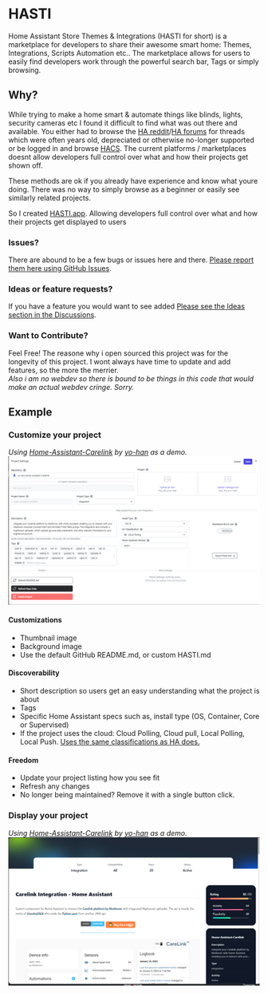 
# HASTI 

Home Assistant Store Themes & Integrations (HASTI for short) is a marketplace for developers to share their awesome smart home: Themes, Integrations, Scripts Automation etc..
The marketplace allows for users to easily find developers work through the powerful search bar, Tags or simply browsing.

## Why?
While trying to make a home smart & automate things like blinds, lights, security cameras etc I found it difficult to find what was out there and available. You either had to browse the [HA reddit](https://www.reddit.com/r/homeassistant/)/[HA forums](https://community.home-assistant.io/) for threads which were often years old, depreciated or otherwise no-longer supported or be logged in and browse [HACS](https://hacs.xyz/). The current platforms / marketplaces doesnt allow developers full control over what and how their projects get shown off.

These methods are ok if you already have experience and know what youre doing. There was no way to simply browse as a beginner or easily see similarly related projects. 

So I created [HASTI.app](https://hasti.app/). Allowing developers full control over what and how their projects get displayed to users



### Issues?
There are abound to be a few bugs or issues here and there. [Please report them here using GitHub Issues](https://github.com/JamesWRC/hasti/issues).

### Ideas or feature requests?
If you have a feature you would want to see added [Please see the Ideas section in the Discussions](https://github.com/JamesWRC/hasti/issues).

### Want to Contribute?
Feel Free! The reasone why i open sourced this project was for the longevity of this project. I wont always have time to update and add features, so the more the merrier. <br/>
*Also i am no webdev so there is bound to be things in this code that would make an actual webdev cringe. Sorry.*



## Example
### Customize your project
*Using [Home-Assistant-Carelink](https://github.com/yo-han/Home-Assistant-Carelink) by [yo-han](https://github.com/yo-han) as a demo.*
![Project setting example](https://github.com/JamesWRC/hasti/blob/main/images/ProjectSettingsExample.png?raw=true)

#### Customizations
- Thumbnail image
- Background image
- Use the default GitHub README.md, or custom HASTI.md

#### Discoverability
- Short description so users get an easy understanding what the project is about
- Tags
- Specific Home Assistant specs such as, install type (OS, Container, Core or Supervised)
- If the project uses the cloud: Cloud Polling, Cloud pull, Local Polling, Local Push. [Uses the same classifications as HA does.](https://www.home-assistant.io/blog/2016/02/12/classifying-the-internet-of-things/)

#### Freedom
- Update your project listing how you see fit
- Refresh any changes 
- No longer being maintained? Remove it with a single button click.

### Display your project
*Using [Home-Assistant-Carelink](https://github.com/yo-han/Home-Assistant-Carelink) by [yo-han](https://github.com/yo-han) as a demo.*
![Rendered example](https://github.com/JamesWRC/hasti/blob/main/images/ProjectRenderExample.png?raw=true)
